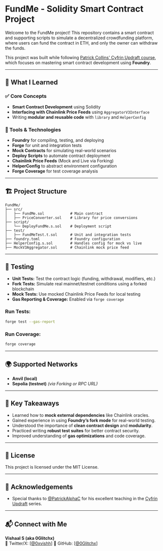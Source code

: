 
# FundMe - Solidity Smart Contract Project

Welcome to the FundMe project! This repository contains a smart contract and supporting scripts to simulate a decentralized crowdfunding platform, where users can fund the contract in ETH, and only the owner can withdraw the funds.

This project was built while following [Patrick Collins' Cyfrin Updraft course](https://github.com/Cyfrin/updraft), which focuses on mastering smart contract development using **Foundry**.

---

## 🚀 What I Learned

### ✅ Core Concepts
- **Smart Contract Development** using Solidity
- **Interfacing with Chainlink Price Feeds** using `AggregatorV3Interface`
- Writing **modular and reusable code** with `library` and `HelperConfig`

### 🔧 Tools & Technologies
- **Foundry** for compiling, testing, and deploying
- **Forge** for unit and integration tests
- **Mock Contracts** for simulating real-world scenarios
- **Deploy Scripts** to automate contract deployment
- **Chainlink Price Feeds** (Mock and Live via Forking)
- **HelperConfig** to abstract environment configuration
- **Forge Coverage** for test coverage analysis

---

## 🏗️ Project Structure

```
FundMe/
├── src/
│   ├── FundMe.sol            # Main contract
│   ├── PriceConverter.sol    # Library for price conversions
├── script/
│   └── DeployFundMe.s.sol    # Deployment script
├── test/
│   ├── FundMeTest.t.sol      # Unit and integration tests
├── foundry.toml              # Foundry configuration
├── HelperConfig.s.sol        # Handles config for mock vs live
├── MockV3Aggregator.sol      # Chainlink mock price feed
```

---

## 🧪 Testing

- **Unit Tests:** Test the contract logic (funding, withdrawal, modifiers, etc.)
- **Fork Tests:** Simulate real mainnet/testnet conditions using a forked blockchain
- **Mock Tests:** Use mocked Chainlink Price Feeds for local testing
- **Gas Reporting & Coverage:** Enabled via `forge coverage`

### Run Tests:
```bash
forge test --gas-report
```

### Run Coverage:
```bash
forge coverage
```

---

## 🌍 Supported Networks

- **Anvil (local)**
- **Sepolia (testnet)** *(via Forking or RPC URL)*

---

## 🧠 Key Takeaways

- Learned how to **mock external dependencies** like Chainlink oracles.
- Gained experience in using **Foundry’s fork mode** for real-world testing.
- Understood the importance of **clean contract design** and **modularity**.
- Practiced writing **robust test suites** for better contract security.
- Improved understanding of **gas optimizations** and code coverage.

---

## 📜 License

This project is licensed under the MIT License.

---

## 🙌 Acknowledgements

- Special thanks to [@PatrickAlphaC](https://github.com/PatrickAlphaC) for his excellent teaching in the [Cyfrin Updraft](https://github.com/Cyfrin/updraft) series.

---

## 📬 Connect with Me

**Vishaal S (aka 0Glitchx)**  
🔗 Twitter/X: [[@0xvishh](https://x.com/0xvishh)] 
🔗 GitHub: [[@0Glitchx](https://github.com/vishaalS7)]
